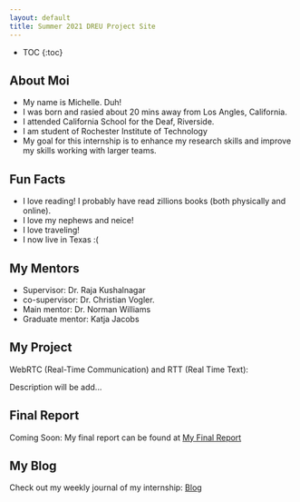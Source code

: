 ```yaml
---
layout: default
title: Summer 2021 DREU Project Site
---
```


* TOC
{:toc}

## About Moi

- My name is Michelle. Duh!
- I was born and rasied about 20 mins away from Los Angles, California. 
- I attended California School for the Deaf, Riverside. 
- I am student of Rochester Institute of Technology 
- My goal for this internship is to enhance my research skills and improve my skills working with larger teams.

## Fun Facts
- I love reading! I probably have read zillions books (both physically and online).
- I love my nephews and neice! 
- I love traveling! 
- I now live in Texas :( 


## My Mentors
- Supervisor: Dr. Raja Kushalnagar
- co-supervisor: Dr. Christian Vogler. 
- Main mentor: Dr. Norman Williams
- Graduate mentor: Katja Jacobs

## My Project

WebRTC (Real-Time Communication) and RTT (Real Time Text):

Description will be add...

## Final Report

Coming Soon:  My final report can be found at [My Final Report](files/finalreport.pdf)

## My Blog

Check out my weekly journal of my internship: [Blog](blog.html)
